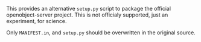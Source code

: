 This provides an alternative `setup.py` script to package the official
openobject-server project. This is not officialy supported, just an experiment,
for science.

Only `MANIFEST.in`, and `setup.py` should be overwritten in the original
source.
